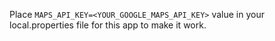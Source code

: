 
Place `MAPS_API_KEY=<YOUR_GOOGLE_MAPS_API_KEY>` value in your local.properties file for this app to make it work.
